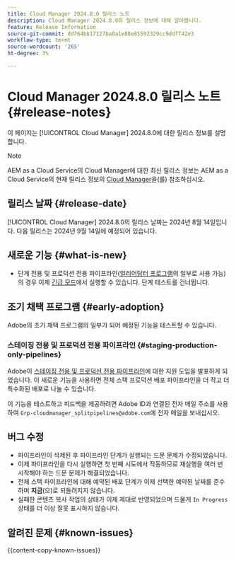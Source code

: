 ```yaml
---
title: Cloud Manager 2024.8.0 릴리스 노트
description: Cloud Manager 2024.8.0의 릴리스 정보에 대해 알아봅니다.
feature: Release Information
source-git-commit: dd764bb17127ba0a1e88e85592329cc9ddff42e3
workflow-type: tm+mt
source-wordcount: '265'
ht-degree: 3%

---
```



# Cloud Manager 2024.8.0 릴리스 노트 {#release-notes}

이 페이지는 [!UICONTROL Cloud Manager] 2024.8.0에 대한 릴리스 정보를 설명합니다.

>[!NOTE]
>
>AEM as a Cloud Service의 Cloud Manager에 대한 최신 릴리스 정보는 AEM as a Cloud Service의 현재 릴리스 정보의 [Cloud Manager](https://experienceleague.adobe.com/en/docs/experience-manager-cloud-service/content/release-notes/cloud-manager/current)을(를) 참조하십시오.

## 릴리스 날짜 {#release-date}

[!UICONTROL Cloud Manager] 2024.8.0의 릴리스 날짜는 2024년 8월 14일입니다. 다음 릴리스는 2024년 9월 14일에 예정되어 있습니다.

## 새로운 기능 {#what-is-new}

* 단계 전용 및 프로덕션 전용 파이프라인([얼리어답터 프로그램](#staging-production-only-pipelines)의 일부로 사용 가능)의 경우 이제 [긴급 모드](/help/using/stage-prod-only.md#emergency-mode)에서 실행할 수 있습니다. 단계 테스트를 건너뜁니다.

## 조기 채택 프로그램 {#early-adoption}

Adobe의 초기 채택 프로그램의 일부가 되어 예정된 기능을 테스트할 수 있습니다.

### 스테이징 전용 및 프로덕션 전용 파이프라인 {#staging-production-only-pipelines}

Adobe이 [스테이징 전용 및 프로덕션 전용 파이프라인](/help/using/stage-prod-only.md)에 대한 지원 도입을 발표하게 되었습니다. 이 새로운 기능을 사용하면 전체 스택 프로덕션 배포 파이프라인을 더 작고 더 특수화된 배포로 나눌 수 있습니다.

이 기능을 테스트하고 피드백을 제공하려면 Adobe ID과 연결된 전자 메일 주소를 사용하여 `Grp-cloudmanager_splitpipelines@adobe.com`에 전자 메일을 보내십시오.

## 버그 수정

* 파이프라인이 삭제된 후 파이프라인 단계가 실행되는 드문 문제가 수정되었습니다.
* 이제 파이프라인을 다시 실행하면 첫 번째 시도에서 작동하므로 재실행을 여러 번 시작해야 하는 드문 문제가 해결되었습니다.
* 전체 스택 파이프라인에 대해 예약된 배포 단계가 이제 선택한 예약된 날짜를 준수하며 **지금**(으)로 되돌려지지 않습니다.
* 실패한 콘텐츠 복사 작업의 상태가 이제 제대로 반영되었으며 드물게 `In Progress` 상태를 더 이상 잘못 표시하지 않습니다.

## 알려진 문제 {#known-issues}

{{content-copy-known-issues}}
